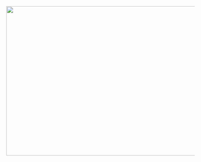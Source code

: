 <img align="center" width="700" height="400" src="https://github.com/user-attachments/assets/ccbc5241-1f22-4ae2-aba4-952e1383b8d9">
